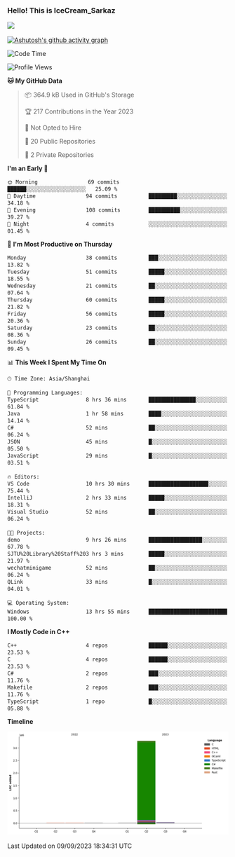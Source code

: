 ### Hello! This is IceCream_Sarkaz

![](https://github-readme-stats.vercel.app/api?username=Huang-Yuhan&theme=dark)

[![Ashutosh's github activity graph](https://github-readme-activity-graph.vercel.app/graph?username=Huang-Yuhan&bg_color=000000&color=ffffff&line=c061cb&point=c64600&area=true&hide_border=true)](https://github.com/ashutosh00710/github-readme-activity-graph)


<!--START_SECTION:waka-->
![Code Time](http://img.shields.io/badge/Code%20Time-217%20hrs%204%20mins-blue)

![Profile Views](http://img.shields.io/badge/Profile%20Views-0-blue)

**🐱 My GitHub Data** 

> 📦 364.9 kB Used in GitHub's Storage 
 > 
> 🏆 217 Contributions in the Year 2023
 > 
> 🚫 Not Opted to Hire
 > 
> 📜 20 Public Repositories 
 > 
> 🔑 2 Private Repositories 
 > 
**I'm an Early 🐤** 

```text
🌞 Morning                69 commits          ██████░░░░░░░░░░░░░░░░░░░   25.09 % 
🌆 Daytime                94 commits          █████████░░░░░░░░░░░░░░░░   34.18 % 
🌃 Evening                108 commits         ██████████░░░░░░░░░░░░░░░   39.27 % 
🌙 Night                  4 commits           ░░░░░░░░░░░░░░░░░░░░░░░░░   01.45 % 
```
📅 **I'm Most Productive on Thursday** 

```text
Monday                   38 commits          ███░░░░░░░░░░░░░░░░░░░░░░   13.82 % 
Tuesday                  51 commits          █████░░░░░░░░░░░░░░░░░░░░   18.55 % 
Wednesday                21 commits          ██░░░░░░░░░░░░░░░░░░░░░░░   07.64 % 
Thursday                 60 commits          █████░░░░░░░░░░░░░░░░░░░░   21.82 % 
Friday                   56 commits          █████░░░░░░░░░░░░░░░░░░░░   20.36 % 
Saturday                 23 commits          ██░░░░░░░░░░░░░░░░░░░░░░░   08.36 % 
Sunday                   26 commits          ██░░░░░░░░░░░░░░░░░░░░░░░   09.45 % 
```


📊 **This Week I Spent My Time On** 

```text
🕑︎ Time Zone: Asia/Shanghai

💬 Programming Languages: 
TypeScript               8 hrs 36 mins       ███████████████░░░░░░░░░░   61.84 % 
Java                     1 hr 58 mins        ████░░░░░░░░░░░░░░░░░░░░░   14.14 % 
C#                       52 mins             ██░░░░░░░░░░░░░░░░░░░░░░░   06.24 % 
JSON                     45 mins             █░░░░░░░░░░░░░░░░░░░░░░░░   05.50 % 
JavaScript               29 mins             █░░░░░░░░░░░░░░░░░░░░░░░░   03.51 % 

🔥 Editors: 
VS Code                  10 hrs 30 mins      ███████████████████░░░░░░   75.44 % 
IntelliJ                 2 hrs 33 mins       █████░░░░░░░░░░░░░░░░░░░░   18.31 % 
Visual Studio            52 mins             ██░░░░░░░░░░░░░░░░░░░░░░░   06.24 % 

🐱‍💻 Projects: 
demo                     9 hrs 26 mins       █████████████████░░░░░░░░   67.78 % 
SJTU%20Library%20Staff%203 hrs 3 mins        █████░░░░░░░░░░░░░░░░░░░░   21.97 % 
wechatminigame           52 mins             ██░░░░░░░░░░░░░░░░░░░░░░░   06.24 % 
QLink                    33 mins             █░░░░░░░░░░░░░░░░░░░░░░░░   04.01 % 

💻 Operating System: 
Windows                  13 hrs 55 mins      █████████████████████████   100.00 % 
```

**I Mostly Code in C++** 

```text
C++                      4 repos             ██████░░░░░░░░░░░░░░░░░░░   23.53 % 
C                        4 repos             ██████░░░░░░░░░░░░░░░░░░░   23.53 % 
C#                       2 repos             ███░░░░░░░░░░░░░░░░░░░░░░   11.76 % 
Makefile                 2 repos             ███░░░░░░░░░░░░░░░░░░░░░░   11.76 % 
TypeScript               1 repo              █░░░░░░░░░░░░░░░░░░░░░░░░   05.88 % 
```



**Timeline**

![Lines of Code chart](https://raw.githubusercontent.com/Huang-Yuhan/Huang-Yuhan/main/assets/bar_graph.png)


 Last Updated on 09/09/2023 18:34:31 UTC
<!--END_SECTION:waka-->
